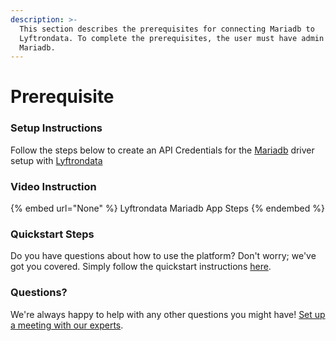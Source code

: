 ```yaml
---
description: >-
  This section describes the prerequisites for connecting Mariadb to
  Lyftrondata. To complete the prerequisites, the user must have admin access to
  Mariadb.
---
```


# Prerequisite

<mark style="color:blue;"></mark>

### Setup Instructions

Follow the steps below to create an API Credentials for the [Mariadb](None) driver setup with [Lyftrondata](https://www.lyftrondata.com)

### Video Instruction

{% embed url="None" %}
Lyftrondata Mariadb App Steps
{% endembed %}

### Quickstart Steps

Do you have questions about how to use the platform? Don't worry; we've got you covered. Simply follow the quickstart instructions [here](README.md).

### Questions? <a href="#questions" id="questions"></a>

We're always happy to help with any other questions you might have! [Set up a meeting with our experts](https://www.lyftrondata.com/book-a-meeting/).

